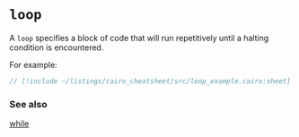 # `loop`

A `loop` specifies a block of code that will run repetitively until a halting condition is encountered.

For example:

```rust
// [!include ~/listings/cairo_cheatsheet/src/loop_example.cairo:sheet]
```

### See also

[while](/cairo_cheatsheet/while)
